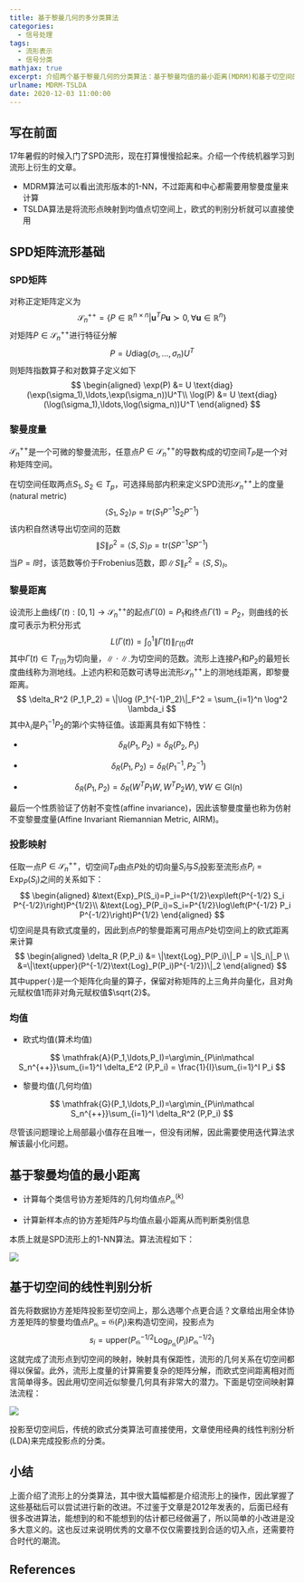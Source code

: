 ```yaml
---
title: 基于黎曼几何的多分类算法
categories:
  - 信号处理
tags:
  - 流形表示
  - 信号分类
mathjax: true
excerpt: 介绍两个基于黎曼几何的分类算法：基于黎曼均值的最小距离(MDRM)和基于切空间的线性判别分析(TSLDA)
urlname: MDRM-TSLDA
date: 2020-12-03 11:00:00
---
```


## 写在前面

17年暑假的时候入门了SPD流形，现在打算慢慢拾起来。介绍一个传统机器学习到流形上衍生的文章。

- MDRM算法可以看出流形版本的1-NN，不过距离和中心都需要用黎曼度量来计算
- TSLDA算法是将流形点映射到均值点切空间上，欧式的判别分析就可以直接使用

## SPD矩阵流形基础

### SPD矩阵

对称正定矩阵定义为
$$
\mathcal S_n^{++} = \{P\in\mathbb R^{n\times n}| \boldsymbol{u}^TP \boldsymbol u \succ 0, \forall \boldsymbol u \in \mathbb R^n\}
$$
对矩阵$P\in \mathcal S_n^{++}$进行特征分解
$$
P=U \text{diag}(\sigma_1,\ldots,\sigma_n)U^T
$$
则矩阵指数算子和对数算子定义如下
$$
\begin{aligned}
\exp(P) &= U \text{diag}(\exp(\sigma_1),\ldots,\exp(\sigma_n))U^T\\
\log(P) &= U \text{diag}(\log(\sigma_1),\ldots,\log(\sigma_n))U^T
\end{aligned}
$$

### 黎曼度量

$\mathcal S_n^{++}$是一个可微的黎曼流形，任意点$P\in \mathcal S_n^{++}$的导数构成的切空间$T_P$是一个对称矩阵空间。

在切空间任取两点$S_1,S_2\in T_p$，可选择局部内积来定义SPD流形$\mathcal S_n^{++}$上的度量(natural metric)
$$
\left\langle S_1, S_2\right\rangle_P = \text{tr}(S_1P^{-1}S_2P^{-1})
$$
该内积自然诱导出切空间的范数
$$
\|S\|_P^2 = \left\langle S, S\right\rangle_P = \text{tr}(SP^{-1}SP^{-1})
$$
当$P=I$时，该范数等价于Frobenius范数，即$\|S\|_F^2 = \left\langle S, S\right\rangle_I$。

### 黎曼距离

设流形上曲线$\Gamma(t):[0,1]\to\mathcal S_n^{++}$的起点$\Gamma(0)=P_1$和终点$\Gamma(1)=P_2$，则曲线的长度可表示为积分形式
$$
L(\Gamma(t))=\int_0^1\|\dot\Gamma(t)\|_{\Gamma(t)} dt
$$
其中$\dot\Gamma(t)\in T_{\Gamma(t)}$为切向量，$\|\cdot\|_{\cdot}$为切空间的范数。流形上连接$P_1$和$P_2$的最短长度曲线称为测地线。上述内积和范数可诱导出流形$\mathcal S_n^{++}$上的测地线距离，即黎曼距离。
$$
\delta_R^2 (P_1,P_2) = \|\log (P_1^{-1}P_2)\|_F^2 = \sum_{i=1}^n \log^2 \lambda_i
$$
其中$\lambda_i$是$P_1^{-1}P_2$的第$i$个实特征值。该距离具有如下特性：

- $$
  \delta_R (P_1,P_2) = \delta_R (P_2,P_1)
  $$

- $$
  \delta_R (P_1,P_2) = \delta_R (P_1^{-1},P_2^{-1})
  $$

- $$
  \delta_R (P_1,P_2) = \delta_R (W^TP_1W,W^TP_2W),\forall W\in \text{Gl(n)}
  $$

最后一个性质验证了仿射不变性(affine invariance)，因此该黎曼度量也称为仿射不变黎曼度量(Affine Invariant Riemannian Metric, AIRM)。

### 投影映射



任取一点$P\in\mathcal S_n^{++}$，切空间$T_P$由点$P$处的切向量$S_i$与$S_i$投影至流形点$P_i=\text{Exp}_P(S_i)$之间的关系如下：
$$
\begin{aligned}
&\text{Exp}_P(S_i)=P_i=P^{1/2}\exp\left(P^{-1/2} S_i P^{-1/2}\right)P^{1/2}\\
&\text{Log}_P(P_i)=S_i=P^{1/2}\log\left(P^{-1/2} P_i P^{-1/2}\right)P^{1/2}
\end{aligned}
$$
切空间是具有欧式度量的，因此到点$P$的黎曼距离可用点$P$处切空间上的欧式距离来计算
$$
\begin{aligned}
\delta_R (P,P_i) &= \|\text{Log}_P(P_i)\|_P = \|S_i\|_P \\
&=\|\text{upper}(P^{-1/2}\text{Log}_P(P_i)P^{-1/2})\|_2
\end{aligned}
$$
其中$\text{upper}(\cdot)$是一个矩阵化向量的算子，保留对称矩阵的上三角并向量化，且对角元赋权值$1$而非对角元赋权值$\sqrt{2}$。

### 均值

- 欧式均值(算术均值)


$$
\mathfrak{A}(P_1,\ldots,P_I)=\arg\min_{P\in\mathcal S_n^{++}}\sum_{i=1}^I \delta_E^2 (P,P_i) = \frac{1}{I}\sum_{i=1}^I P_i
$$


- 黎曼均值(几何均值)

$$
\mathfrak{G}(P_1,\ldots,P_I)=\arg\min_{P\in\mathcal S_n^{++}}\sum_{i=1}^I \delta_R^2 (P,P_i)
$$

尽管该问题理论上局部最小值存在且唯一，但没有闭解，因此需要使用迭代算法求解该最小化问题。

## 基于黎曼均值的最小距离

- 计算每个类信号协方差矩阵的几何均值点$P_\mathfrak{G}^{(k)}$

- 计算新样本点的协方差矩阵$P$与均值点最小距离从而判断类别信息

本质上就是SPD流形上的1-NN算法。算法流程如下：

![](MDRM-TSLDA/Alg-MDRM.png)

## 基于切空间的线性判别分析

首先将数据协方差矩阵投影至切空间上，那么选哪个点更合适？文章给出用全体协方差矩阵的黎曼均值点$P_\mathfrak{G}=\mathfrak{G}(P_i)$来构造切空间，投影点为
$$
s_i = \text{upper}(P_\mathfrak{G}^{-1/2}\text{Log}_{P_\mathfrak{G}}(P_i)P_\mathfrak{G}^{-1/2})
$$
这就完成了流形点到切空间的映射，映射具有保距性，流形的几何关系在切空间都得以保留。此外，流形上度量的计算需要复杂的矩阵分解，而欧式空间距离相对而言简单得多。因此用切空间近似黎曼几何具有非常大的潜力。下面是切空间映射算法流程：

![](MDRM-TSLDA/Alg-TSLDA.png)

投影至切空间后，传统的欧式分类算法可直接使用，文章使用经典的线性判别分析(LDA)来完成投影点的分类。

## 小结

上面介绍了流形上的分类算法，其中很大篇幅都是介绍流形上的操作，因此掌握了这些基础后可以尝试进行新的改进。不过鉴于文章是2012年发表的，后面已经有很多改进算法，能想到的和不能想到的估计都已经做遍了，所以简单的小改进是没多大意义的。这也反过来说明优秀的文章不仅仅需要找到合适的切入点，还需要符合时代的潮流。

## References

[^1]:A. Barachant, S. Bonnet, M. Congedo and C. Jutten, Multiclass Brain–Computer Interface Classification by Riemannian Geometry, in *IEEE Transactions on Biomedical Engineering*, vol. 59, no. 4, pp. 920-928, April 2012, doi: 10.1109/TBME.2011.2172210.

